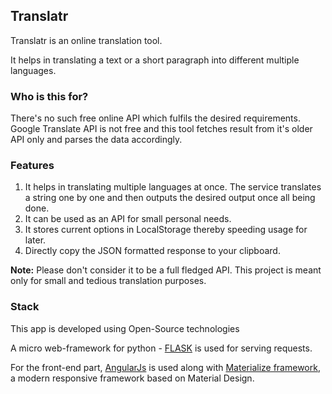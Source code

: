## Translatr

Translatr is an online translation tool.

It helps in translating a text or a short paragraph into different multiple languages.

### Who is this for?

There's no such free online API which fulfils the desired requirements.
Google Translate API is not free and this tool fetches result from it's older API only and parses the data accordingly.

### Features

1. It helps in translating multiple languages at once. The service translates a string one by one and then outputs the desired output once all being done.
2. It can be used as an API for small personal needs.
3. It stores current options in LocalStorage thereby speeding usage for later.
4. Directly copy the JSON formatted response to your clipboard.

**Note:** Please don't consider it to be a full fledged API. This project is meant only for small and tedious translation purposes.

### Stack

This app is developed using Open-Source technologies

A micro web-framework for  python - [FLASK](http://flask.pocoo.org/) is used for serving requests.

For the front-end part, [AngularJs](https://angularjs.org/) is used along with [Materialize framework](http://materializecss.com/), a modern responsive framework based on Material Design.
